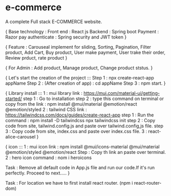 # e-commerce
A complete Full stack E-COMMERCE website.

{
Base technology : 
Front end : React js
Backend : Spring boot
Payment : Razor pay
authenticate : Spring security and JWT token
}

{
    Feature : Carouseal implement for sliding,
	        Sorting,
	        Pagination,
	        Filter product,
	        Add Cart,
	        Buy product,
	        User make payment,
	        User trake their order,
	        Review prduct,
	        rate product
}

{
    For Admin : Add product,
	Manage product,
	Change product ststus.
}

{
    Let's start the creation of the project :::
    Step 1 : npx create-react-app appName
    Step 2 : (After creation of app) : cd appName
    Step 3 : npm start.
}

{
	Library install :::
1 : mui library
	link : https://mui.com/material-ui/getting-started/
	step 1 : Go to installation
	step 2 : type this command on terminal or copy from the link : npm install @mui/material @emotion/react @emotion/styled
2 : tailwind CSS
	link : https://tailwindcss.com/docs/guides/create-react-app
	step 1 : Run the command :  npm install -D tailwindcss
								npx tailwindcss init
	step 2 : Copy code from site, tailwind.config.js and paste over tailwind.config,js file.
	step 3 : Copy code from site, index.css and paste over index.css file.
3 : react-alice-carousel
}

{
	icon :::
1 : mui icon
	link : npm install @mui/icons-material @mui/material @emotion/styled @emotion/react
	Step : Copy th link an paste over terminal.
2 : hero icon
	command : nom i heroicons

Task : Remove all default code in App.js file and run our code.If it's run perfectly. Proceed to next.....
}

Task : For location we have to first install react router. (npm i react-router-dom)